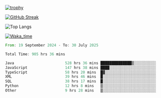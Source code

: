 <!--
**ren-joey/ren-joey** is a ✨ _special_ ✨ repository because its `README.md` (this file) appears on your GitHub profile.

Here are some ideas to get you started:

- 🔭 I’m currently working on ...
- 🌱 I’m currently learning ...
- 👯 I’m looking to collaborate on ...
- 🤔 I’m looking for help with ...
- 💬 Ask me about ...
- 📫 How to reach me: ...
- 😄 Pronouns: ...
- ⚡ Fun fact: ...
-->

[![trophy](https://github-profile-trophy.vercel.app/?username=ren-joey&theme=darkhub&column=5)](https://github.com/ren-joey)

[![GitHub Streak](https://streak-stats.demolab.com/?user=ren-joey&theme=dark)](https://github.com/ren-joey)

![Top Langs](https://github-readme-stats.vercel.app/api/top-langs?username=ren-joey&show_icons=true&layout=compact&locale=en&hide=html,CSS,scss,Pug,Twig&theme=dark)

[![Waka_time](https://github-readme-stats.vercel.app/api/wakatime?username=joeyren&theme=dark)](https://github.com/ren-joey)

<!--START_SECTION:waka-->

```rust
From: 19 September 2024 - To: 30 July 2025

Total Time: 905 hrs 36 mins

Java                       528 hrs 36 mins ██████████████▒░░░░░░░░░░   57.77 %
JavaScript                 147 hrs 38 mins ████░░░░░░░░░░░░░░░░░░░░░   16.13 %
TypeScript                 58 hrs 20 mins  █▓░░░░░░░░░░░░░░░░░░░░░░░   06.37 %
XML                        39 hrs 46 mins  █░░░░░░░░░░░░░░░░░░░░░░░░   04.35 %
SQL                        38 hrs 17 mins  █░░░░░░░░░░░░░░░░░░░░░░░░   04.18 %
Python                     12 hrs 8 mins   ▒░░░░░░░░░░░░░░░░░░░░░░░░   01.33 %
Other                      9 hrs 28 mins   ▒░░░░░░░░░░░░░░░░░░░░░░░░   01.03 %
```

<!--END_SECTION:waka-->
